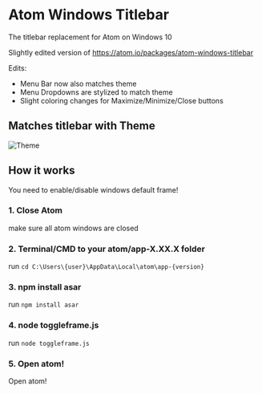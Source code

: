 # Atom Windows Titlebar

The titlebar replacement for Atom on Windows 10

Slightly edited version of https://atom.io/packages/atom-windows-titlebar

Edits:
 - Menu Bar now also matches theme
 - Menu Dropdowns are stylized to match theme
 - Slight coloring changes for Maximize/Minimize/Close buttons

## Matches titlebar with Theme
![Theme](https://github.com/cseitz/atom-windows-titlebar-edit/master/example/new_example_theme.gif)

## How it works
You need to enable/disable windows default frame!

### 1. Close Atom
make sure all atom windows are closed

### 2. Terminal/CMD to your atom/app-X.XX.X folder
run `cd C:\Users\{user}\AppData\Local\atom\app-{version}`

### 3. npm install asar
run `npm install asar`

### 4. node toggleframe.js
run `node toggleframe.js`

### 5. Open atom!
Open atom!
